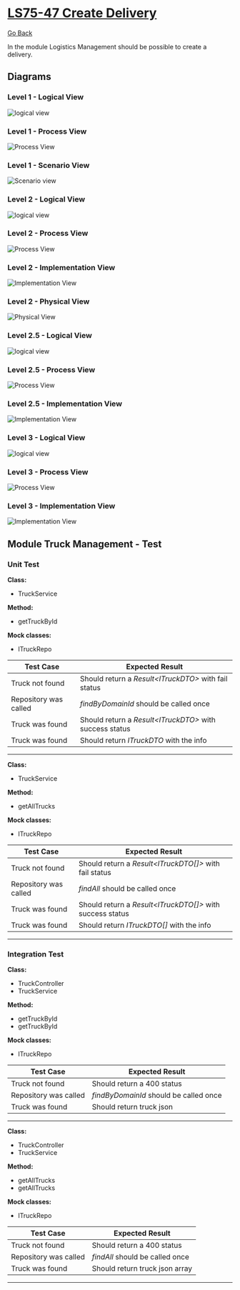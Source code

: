# [LS75-47 Create Delivery](https://lei-isep-ricardo.atlassian.net/jira/software/projects/LS75/boards/1?selectedIssue=LS75-47)

[Go Back](../../Readme.md)

In the module Logistics Management should be possible to create a delivery.

## Diagrams

### Level 1 - Logical View

![logical view](https://bitbucket.org/DoubleRisep/lei-sem5-3na-075/raw/fc793f055d30a42c89541bf87f735ad00ae17ce7/Docs/Diagrams/Level%201/N1-LV.svg)

### Level 1 - Process View

![Process View](https://bitbucket.org/DoubleRisep/lei-sem5-3na-075/raw/605a213bc547ecd27b0f93bd29bb21eb89a7b18b/Docs/Diagrams/Level%201/Processes/N1-PV-US47.svg)

### Level 1 - Scenario View

![Scenario view](https://bitbucket.org/DoubleRisep/lei-sem5-3na-075/raw/9e20a38813650b235e78ad69d5359d116679f22d/Docs/Diagrams/Level%201/N1-SV.svg)

### Level 2 - Logical View

![logical view](https://bitbucket.org/DoubleRisep/lei-sem5-3na-075/raw/8379c839645e64f91ecde8d1a025b55db260c2ee/Docs/Diagrams/Level%202/N2-LV.svg)

### Level 2 - Process View

![Process View](https://bitbucket.org/DoubleRisep/lei-sem5-3na-075/raw/605a213bc547ecd27b0f93bd29bb21eb89a7b18b/Docs/Diagrams/Level%202/Processes/N2-PV-US47.svg)

### Level 2 - Implementation View

![Implementation View](https://bitbucket.org/DoubleRisep/lei-sem5-3na-075/raw/8379c839645e64f91ecde8d1a025b55db260c2ee/Docs/Diagrams/Level%202/N2-IV.jpg)

### Level 2 - Physical View

![Physical View](https://bitbucket.org/DoubleRisep/lei-sem5-3na-075/raw/8379c839645e64f91ecde8d1a025b55db260c2ee/Docs/Diagrams/Level%202/N2-PIV.jpg)

### Level 2.5 - Logical View

![logical view](https://bitbucket.org/DoubleRisep/lei-sem5-3na-075/raw/8379c839645e64f91ecde8d1a025b55db260c2ee/Docs/Diagrams/Level%202.5/N2.5-LV-LM.svg)


### Level 2.5 - Process View

![Process View](https://bitbucket.org/DoubleRisep/lei-sem5-3na-075/raw/d7442b1ea655a726742e2483635af66e2e7d004c/Docs/Diagrams/Level%202.5/Processes/N2.5-PV-US47.svg)

### Level 2.5 - Implementation View

![Implementation View](https://bitbucket.org/DoubleRisep/lei-sem5-3na-075/raw/8379c839645e64f91ecde8d1a025b55db260c2ee/Docs/Diagrams/Level%202.5/N2.5-IV-LM.jpg)

### Level 3 - Logical View

![logical view](https://bitbucket.org/DoubleRisep/lei-sem5-3na-075/raw/8379c839645e64f91ecde8d1a025b55db260c2ee/Docs/Diagrams/Level%203/N3-LV-LM.svg)

### Level 3 - Process View

![Process View](https://bitbucket.org/DoubleRisep/lei-sem5-3na-075/raw/605a213bc547ecd27b0f93bd29bb21eb89a7b18b/Docs/Diagrams/Level%203/Processes/N3-PV-US47.svg)

### Level 3 - Implementation View

![Implementation View](https://bitbucket.org/DoubleRisep/lei-sem5-3na-075/raw/8379c839645e64f91ecde8d1a025b55db260c2ee/Docs/Diagrams/Level%203/N3-IV-LM.jpg)

## Module Truck Management - Test

### Unit Test

**Class:**

- TruckService

**Method:**

- getTruckById

**Mock classes:**

- ITruckRepo

| Test Case | Expected Result |
| --- | --- |
| Truck not found | Should return a *Result\<ITruckDTO>* with fail status |
| Repository was called | *findByDomainId* should be called once |
| Truck was found | Should return a *Result\<ITruckDTO>* with success status |
| Truck was found | Should return *ITruckDTO* with the info  |

---

**Class:**

- TruckService

**Method:**

- getAllTrucks

**Mock classes:**

- ITruckRepo

| Test Case | Expected Result |
| --- | --- |
| Truck not found | Should return a *Result\<ITruckDTO[]>* with fail status |
| Repository was called | *findAll* should be called once |
| Truck was found | Should return a *Result\<ITruckDTO[]>* with success status |
| Truck was found | Should return *ITruckDTO[]* with the info  |

---

### Integration Test

**Class:**

- TruckController
- TruckService

**Method:**

- getTruckById
- getTruckById

**Mock classes:**

- ITruckRepo

| Test Case | Expected Result |
| --- | --- |
| Truck not found | Should return a 400 status |
| Repository was called | *findByDomainId* should be called once |
| Truck was found | Should return truck json  |

---

**Class:**

- TruckController
- TruckService

**Method:**

- getAllTrucks
- getAllTrucks

**Mock classes:**

- ITruckRepo

| Test Case | Expected Result |
| --- | --- |
| Truck not found | Should return a 400 status |
| Repository was called | *findAll* should be called once |
| Truck was found | Should return truck json array  |

---
